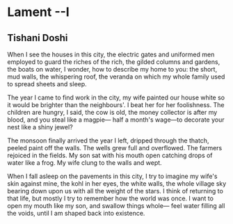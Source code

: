 # Lament --I
## Tishani Doshi
When I see the houses in this city,
the electric gates and uniformed men
employed to guard the riches of the rich,
the gilded columns and gardens,
the boats on water, I wonder,
how to describe my home to you:
the short, mud walls,
the whispering roof, the veranda
on which my whole family
used to spread sheets and sleep.

The year I came to find work in the city,
my wife painted our house white
so it would be brighter than the neighbours'.
I beat her for her foolishness.
The children are hungry, I said,
the cow is old,
the money collector is after my blood,
and you steal like a magpie—
half a month's wage—to decorate
your nest like a shiny jewel?

The monsoon finally arrived the year I left,
dripped through the thatch,
peeled paint off the walls.
The wells grew full and overflowed.
The farmers rejoiced in the fields.
My son sat with his mouth open
catching drops of water like a frog.
My wife clung to the walls and wept.

When I fall asleep on the pavements
in this city, I try to imagine my wife's skin
against mine, the kohl in her eyes,
the white walls, the whole village sky
bearing down upon us
with all the weight of the stars.
I think of returning to that life,
but mostly I try to remember
how the world was once.
I want to open my mouth like my son,
and swallow things whole—
feel water filling all the voids,
until I am shaped back into existence.